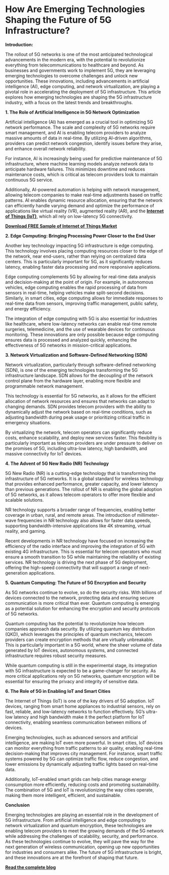 # How Are Emerging Technologies Shaping the Future of 5G Infrastructure? 

**Introduction:**

The rollout of 5G networks is one of the most anticipated technological advancements in the modern era, with the potential to revolutionize everything from telecommunications to healthcare and beyond. As businesses and governments work to implement 5G, they are leveraging emerging technologies to overcome challenges and unlock new opportunities. These innovations, including advancements in artificial intelligence (AI), edge computing, and network virtualization, are playing a pivotal role in accelerating the deployment of 5G infrastructure. This article explores how emerging technologies are shaping the 5G infrastructure industry, with a focus on the latest trends and breakthroughs.

**1. The Role of Artificial Intelligence in 5G Network Optimization**

Artificial intelligence (AI) has emerged as a crucial tool in optimizing 5G network performance. The scale and complexity of 5G networks require smart management, and AI is enabling telecom providers to analyze massive amounts of data in real-time. By utilizing AI-driven algorithms, providers can predict network congestion, identify issues before they arise, and enhance overall network reliability.

For instance, AI is increasingly being used for predictive maintenance of 5G infrastructure, where machine learning models analyze network data to anticipate hardware failures. This minimizes downtime and reduces maintenance costs, which is critical as telecom providers look to maintain continuous 5G service.

Additionally, AI-powered automation is helping with network management, allowing telecom companies to make real-time adjustments based on traffic patterns. AI enables dynamic resource allocation, ensuring that the network can efficiently handle varying demand and optimize the performance of applications like virtual reality (VR), augmented reality (AR), and the **[Internet of Things (IoT)](https://www.nextmsc.com/report/internet-of-things-iot-market)**, which all rely on low-latency 5G connectivity.

**[Download FREE Sample of Internet of Things Market](https://www.nextmsc.com/internet-of-things-iot-market/request-sample)** 

**2. Edge Computing: Bringing Processing Power Closer to the End User**

Another key technology impacting 5G infrastructure is edge computing. This technology involves placing computing resources closer to the edge of the network, near end-users, rather than relying on centralized data centers. This is particularly important for 5G, as it significantly reduces latency, enabling faster data processing and more responsive applications.

Edge computing complements 5G by allowing for real-time data analysis and decision-making at the point of origin. For example, in autonomous vehicles, edge computing enables the rapid processing of data from sensors in real-time, helping vehicles make split-second decisions. Similarly, in smart cities, edge computing allows for immediate responses to real-time data from sensors, improving traffic management, public safety, and energy efficiency.

The integration of edge computing with 5G is also essential for industries like healthcare, where low-latency networks can enable real-time remote surgeries, telemedicine, and the use of wearable devices for continuous monitoring. These innovations are only possible because edge computing ensures data is processed and analyzed quickly, enhancing the effectiveness of 5G networks in mission-critical applications.

**3. Network Virtualization and Software-Defined Networking (SDN)**

Network virtualization, particularly through software-defined networking (SDN), is one of the emerging technologies transforming the 5G infrastructure landscape. SDN allows for the decoupling of the network control plane from the hardware layer, enabling more flexible and programmable network management.

This technology is essential for 5G networks, as it allows for the efficient allocation of network resources and ensures that networks can adapt to changing demands. SDN provides telecom providers with the ability to dynamically adjust the network based on real-time conditions, such as adjusting bandwidth during peak usage or prioritizing critical traffic in emergency situations.

By virtualizing the network, telecom operators can significantly reduce costs, enhance scalability, and deploy new services faster. This flexibility is particularly important as telecom providers are under pressure to deliver on the promises of 5G, including ultra-low latency, high bandwidth, and massive connectivity for IoT devices.

**4. The Advent of 5G New Radio (NR) Technology**

5G New Radio (NR) is a cutting-edge technology that is transforming the infrastructure of 5G networks. It is a global standard for wireless technology that provides enhanced performance, greater capacity, and lower latency than previous generations. The rollout of NR is enabling the global adoption of 5G networks, as it allows telecom operators to offer more flexible and scalable solutions.

NR technology supports a broader range of frequencies, enabling better coverage in urban, rural, and remote areas. The introduction of millimeter-wave frequencies in NR technology also allows for faster data speeds, supporting bandwidth-intensive applications like 4K streaming, virtual reality, and gaming.

Recent developments in NR technology have focused on increasing the efficiency of the radio interface and improving the integration of 5G with existing 4G infrastructure. This is essential for telecom operators who must ensure a smooth transition to 5G while maintaining the reliability of existing services. NR technology is driving the next phase of 5G deployment, offering the high-speed connectivity that will support a range of next-generation applications.

**5. Quantum Computing: The Future of 5G Encryption and Security**

As 5G networks continue to evolve, so do the security risks. With billions of devices connected to the network, protecting data and ensuring secure communication is more critical than ever. Quantum computing is emerging as a potential solution for enhancing the encryption and security protocols of 5G networks.

Quantum computing has the potential to revolutionize how telecom companies approach data security. By utilizing quantum key distribution (QKD), which leverages the principles of quantum mechanics, telecom providers can create encryption methods that are virtually unbreakable. This is particularly important in a 5G world, where the sheer volume of data generated by IoT devices, autonomous systems, and connected infrastructure requires robust security measures.

While quantum computing is still in the experimental stage, its integration with 5G infrastructure is expected to be a game-changer for security. As more critical applications rely on 5G networks, quantum encryption will be essential for ensuring the privacy and integrity of sensitive data.

**6. The Role of 5G in Enabling IoT and Smart Cities**

The Internet of Things (IoT) is one of the key drivers of 5G adoption. IoT devices, ranging from smart home appliances to industrial sensors, rely on fast, reliable, and low-latency networks to function effectively. 5G’s ultra-low latency and high bandwidth make it the perfect platform for IoT connectivity, enabling seamless communication between millions of devices.

Emerging technologies, such as advanced sensors and artificial intelligence, are making IoT even more powerful. In smart cities, IoT devices can monitor everything from traffic patterns to air quality, enabling real-time decision-making that improves city management. For instance, smart traffic systems powered by 5G can optimize traffic flow, reduce congestion, and lower emissions by dynamically adjusting traffic lights based on real-time data.

Additionally, IoT-enabled smart grids can help cities manage energy consumption more efficiently, reducing costs and promoting sustainability. The combination of 5G and IoT is revolutionizing the way cities operate, making them more intelligent, efficient, and sustainable.

**Conclusion**

Emerging technologies are playing an essential role in the development of 5G infrastructure. From artificial intelligence and edge computing to network virtualization and quantum encryption, these technologies are enabling telecom providers to meet the growing demands of the 5G network while addressing the challenges of scalability, security, and performance. As these technologies continue to evolve, they will pave the way for the next generation of wireless communication, opening up new opportunities for industries and consumers alike. The future of 5G infrastructure is bright, and these innovations are at the forefront of shaping that future.

**[Read the complete blog](https://www.nextmsc.com/blogs/the-power-of-emerging-technologies-in-the-5g-infrastructure-industry)**

